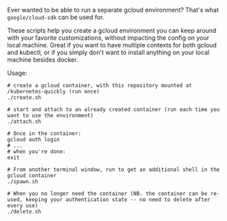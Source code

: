 Ever wanted to be able to run a separate gcloud environment? That's what `google/cloud-sdk` can be used for.

These scripts help you create a gcloud environment you can keep around with your favorite customizations, without
impacting the config on your local machine. Great if you want to have multiple contexts for both gcloud and
kubectl, or if you simply don't want to install anything on your local machine besides docker.

Usage:

```
# create a gcloud container, with this repository mounted at /kubernetes-quickly (run once)
./create.sh

# start and attach to an already created container (run each time you want to use the environment)
./attach.sh 

# Once in the container:
gcloud auth login
# ...
# when you're done:
exit

# From another terminal window, run to get an additional shell in the gcloud container
./spawn.sh

# When you no longer need the container (NB. the container can be re-used, keeping your authentication state -- no need to delete after every use)
./delete.sh
```
